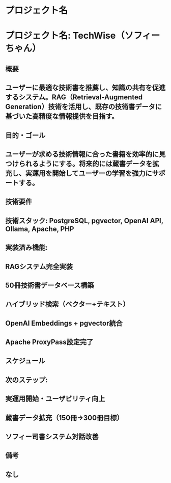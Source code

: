 # プロジェクト名

# **プロジェクト名: TechWise（ソフィーちゃん）**

## **概要**

## ユーザーに最適な技術書を推薦し、知識の共有を促進するシステム。RAG（Retrieval-Augmented Generation）技術を活用し、既存の技術書データに基づいた高精度な情報提供を目指す。

## **目的・ゴール**

## ユーザーが求める技術情報に合った書籍を効率的に見つけられるようにする。将来的には蔵書データを拡充し、実運用を開始してユーザーの学習を強力にサポートする。

## **技術要件**

## **技術スタック**: PostgreSQL, pgvector, OpenAI API, Ollama, Apache, PHP

## **実装済み機能**:

## RAGシステム完全実装

## 50冊技術書データベース構築

## ハイブリッド検索（ベクター+テキスト）

## OpenAI Embeddings + pgvector統合

## Apache ProxyPass設定完了

## **スケジュール**

## **次のステップ**:

## 実運用開始・ユーザビリティ向上

## 蔵書データ拡充（150冊→300冊目標）

## ソフィー司書システム対話改善

## **備考**

## なし

## 
